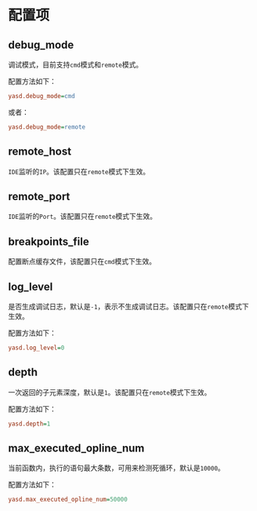 # 配置项

## debug_mode

调试模式，目前支持`cmd`模式和`remote`模式。

配置方法如下：

```ini
yasd.debug_mode=cmd
```

或者：

```ini
yasd.debug_mode=remote
```

## remote_host

`IDE`监听的`IP`。该配置只在`remote`模式下生效。

## remote_port

`IDE`监听的`Port`。该配置只在`remote`模式下生效。

## breakpoints_file

配置断点缓存文件，该配置只在`cmd`模式下生效。

## log_level

是否生成调试日志，默认是`-1`，表示不生成调试日志。该配置只在`remote`模式下生效。

配置方法如下：

```ini
yasd.log_level=0
```

## depth

一次返回的子元素深度，默认是`1`。该配置只在`remote`模式下生效。

配置方法如下：

```ini
yasd.depth=1
```

## max_executed_opline_num

当前函数内，执行的语句最大条数，可用来检测死循环，默认是`10000`。

配置方法如下：

```ini
yasd.max_executed_opline_num=50000
```
